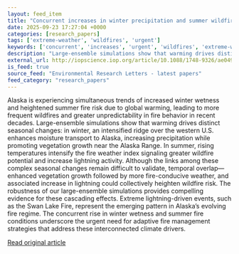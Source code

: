 ```yaml
---
layout: feed_item
title: "Concurrent increases in winter precipitation and summer wildfire risk in a warming Alaska"
date: 2025-09-23 17:27:04 +0000
categories: [research_papers]
tags: ['extreme-weather', 'wildfires', 'urgent']
keywords: ['concurrent', 'increases', 'urgent', 'wildfires', 'extreme-weather', 'winter']
description: "Large-ensemble simulations show that warming drives distinct seasonal changes: in winter, an intensified ridge over the western U"
external_url: http://iopscience.iop.org/article/10.1088/1748-9326/ae0491
is_feed: true
source_feed: "Environmental Research Letters - latest papers"
feed_category: "research_papers"
---
```


Alaska is experiencing simultaneous trends of increased winter wetness and heightened summer fire risk due to global warming, leading to more frequent wildfires and greater unpredictability in fire behavior in recent decades. Large-ensemble simulations show that warming drives distinct seasonal changes: in winter, an intensified ridge over the western U.S. enhances moisture transport to Alaska, increasing precipitation while promoting vegetation growth near the Alaska Range. In summer, rising temperatures intensify the fire weather index signaling greater wildfire potential and increase lightning activity. Although the links among these complex seasonal changes remain difficult to validate, temporal overlap—enhanced vegetation growth followed by more fire-conducive weather, and associated increase in lightning could collectively heighten wildfire risk. The robustness of our large-ensemble simulations provides compelling evidence for these cascading effects. Extreme lightning-driven events, such as the Swan Lake Fire, represent the emerging pattern in Alaska’s evolving fire regime. The concurrent rise in winter wetness and summer fire conditions underscore the urgent need for adaptive fire management strategies that address these interconnected climate drivers.

[Read original article](http://iopscience.iop.org/article/10.1088/1748-9326/ae0491)
